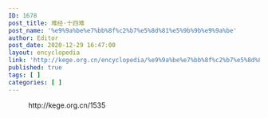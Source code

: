 ```yaml
---
ID: 1678
post_title: 难经·十四难
post_name: '%e9%9a%be%e7%bb%8f%c2%b7%e5%8d%81%e5%9b%9b%e9%9a%be'
author: Editor
post_date: 2020-12-29 16:47:00
layout: encyclopedia
link: 'http://kege.org.cn/encyclopedia/%e9%9a%be%e7%bb%8f%c2%b7%e5%8d%81%e5%9b%9b%e9%9a%be'
published: true
tags: [ ]
categories: [ ]
---
```

<!-- wp:embed {"url":"http://kege.org.cn/1535","type":"wp-embed","providerNameSlug":"kege-org-cn","className":""} -->
<figure class="wp-block-embed is-type-wp-embed is-provider-kege-org-cn wp-block-embed-kege-org-cn"><div class="wp-block-embed__wrapper">
http://kege.org.cn/1535
</div></figure>
<!-- /wp:embed -->